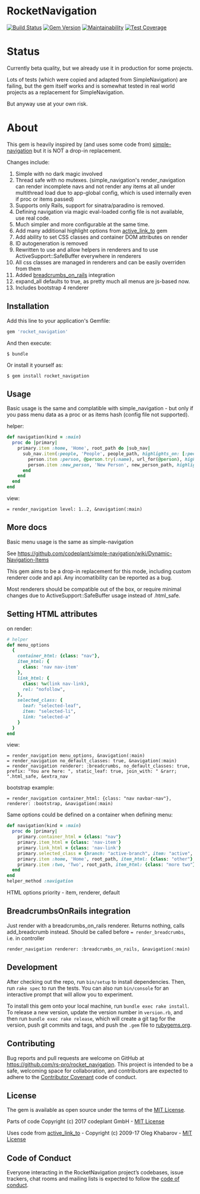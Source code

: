 # RocketNavigation

[![Build Status](https://travis-ci.org/rs-pro/rocket_navigation.svg?branch=master)](https://travis-ci.org/rs-pro/rocket_navigation)
[![Gem Version](https://badge.fury.io/rb/rocket_navigation.svg)](https://badge.fury.io/rb/rocket_navigation)
[![Maintainability](https://api.codeclimate.com/v1/badges/13260d4bf2e5969a12c6/maintainability)](https://codeclimate.com/github/rs-pro/rocket_navigation/maintainability)
[![Test Coverage](https://api.codeclimate.com/v1/badges/13260d4bf2e5969a12c6/test_coverage)](https://codeclimate.com/github/rs-pro/rocket_navigation/test_coverage)

# Status

Currently beta quality, but we already use it in production for some projects.

Lots of tests (which were copied and adapted from SimpleNavigation) are failing, but the gem itself works and is somewhat tested in real world projects as a replacement for SimpleNavigation.

But anyway use at your own risk.

# About

This gem is heavily inspired by (and uses some code from) [simple-navigation](https://github.com/codeplant/simple-navigation) but it is NOT a drop-in replacement.

Changes include:

1. Simple with no dark magic involved
2. Thread safe with no mutexes. (simple_navigation's render_navigation can render incomplete navs and not render any items at all under multithread load due to app-global config, which is used internally even if proc or items passed)
3. Supports only Rails, support for sinatra/paradino is removed.
4. Defining navigation via magic eval-loaded config file is not available, use real code.
5. Much simpler and more configurable at the same time.
6. Add many additional highlight options from [active_link_to](https://github.com/comfy/active_link_to) gem
7. Add ability to set CSS classes and container DOM attributes on render
8. ID autogeneration is removed
9. Rewritten to use and allow helpers in renderers and to use ActiveSupport::SafeBuffer everywhere in renderers
10. All css classes are managed in renderers and can be easily overriden from them
11. Added [breadcrumbs_on_rails](https://github.com/weppos/breadcrumbs_on_rails) integration
12. expand_all defaults to true, as pretty much all menus are js-based now.
13. Includes bootstrap 4 renderer

## Installation

Add this line to your application's Gemfile:

```ruby
gem 'rocket_navigation'
```

And then execute:

    $ bundle

Or install it yourself as:

    $ gem install rocket_navigation

## Usage

Basic usage is the same and complatible with simple_navigation - but only if you pass menu data as a proc or as items hash (config file not supported).

helper:
```ruby
def navigation(kind = :main)
  proc do |primary|
    primary.item :home, 'Home', root_path do |sub_nav|
      sub_nav.item(:people, 'People', people_path, highlights_on: [:people, :show]) do |person|
        person.item :person, @person.try(:name), url_for(@person), highlights_on: /people\/[0-9]+/
        person.item :new_person, 'New Person', new_person_path, highlights_on: /people\/new$/
      end
    end
  end
end
```

view:
```slim
= render_navigation level: 1..2, &navigation(:main)
```

## More docs

Basic menu usage is the same as simple-navigation

See https://github.com/codeplant/simple-navigation/wiki/Dynamic-Navigation-Items

This gem aims to be a drop-in replacement for this mode, including custom renderer code and api.
Any incomatibility can be reported as a bug.

Most renderers should be compatible out of the box, or require minimal changes due to ActiveSupport::SafeBuffer usage instead of .html_safe.

## Setting HTML attributes

on render:

```ruby
# helper
def menu_options
  {
    container_html: {class: "nav"},
    item_html: {
      class: 'nav nav-item'
    },
    link_html: {
      class: %w(link nav-link),
      rel: "nofollow",
    },
    selected_class: {
      leaf: "selected-leaf",
      item: "selected-li",
      link: "selected-a"
    }
  }
end
```

view:
```
= render_navigation menu_options, &navigation(:main)
= render_navigation no_default_classes: true, &navigation(:main)
= render_navigation renderer: :breadcrumbs, no_default_classes: true, prefix: "You are here: ", static_leaf: true, join_with: " &rarr; ".html_safe, &extra_nav
```

bootstrap example:
```
= render_navigation container_html: {class: "nav navbar-nav"}, renderer: :bootstrap, &navigation(:main)
```

Same options could be defined on a container when defining menu:
```ruby
def navigation(kind = :main)
  proc do |primary|
    primary.container_html = {class: "nav"}
    primary.item_html = {class: 'nav-item'}
    primary.link_html = {class: 'nav-link'}
    primary.selected_class = {branch: "active-branch", item: "active", link: "active"}
    primary.item :home, 'Home', root_path, item_html: {class: "other"}, link_html: {class: "other"}
    primary.item :two, 'Two', root_path, item_html: {class: "more two"}, link_html: {class: "two", method: :post}
  end
end
helper_method :navigation
```


HTML options priority - item, renderer, default

## BreadcrumbsOnRails integration

Just render with a breadcrumbs_on_rails renderer.
Returns nothing, calls add_breadcrumb instead.
Should be called before ```= render_breadcrumbs```, i.e. in controller

```
render_navigation renderer: :breadcrumbs_on_rails, &navigation(:main)
```

## Development

After checking out the repo, run `bin/setup` to install dependencies. Then, run `rake spec` to run the tests. You can also run `bin/console` for an interactive prompt that will allow you to experiment.

To install this gem onto your local machine, run `bundle exec rake install`. To release a new version, update the version number in `version.rb`, and then run `bundle exec rake release`, which will create a git tag for the version, push git commits and tags, and push the `.gem` file to [rubygems.org](https://rubygems.org).

## Contributing

Bug reports and pull requests are welcome on GitHub at https://github.com/rs-pro/rocket_navigation. This project is intended to be a safe, welcoming space for collaboration, and contributors are expected to adhere to the [Contributor Covenant](http://contributor-covenant.org) code of conduct.

## License

The gem is available as open source under the terms of the [MIT License](https://opensource.org/licenses/MIT).

Parts of code Copyright (c) 2017 codeplant GmbH - [MIT License](https://github.com/codeplant/simple-navigation/blob/master/LICENSE)

Uses code from [active_link_to](https://github.com/comfy/active_link_to) - Copyright (c) 2009-17 Oleg Khabarov - [MIT License](https://github.com/comfy/active_link_to/blob/master/LICENSE)

## Code of Conduct

Everyone interacting in the RocketNavigation project’s codebases, issue trackers, chat rooms and mailing lists is expected to follow the [code of conduct](https://github.com/rs-pro/rocket_navigation/blob/master/CODE_OF_CONDUCT.md).
